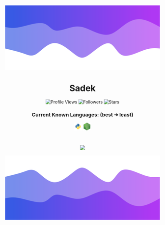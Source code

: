 ![Header](./header.png)

<h1 align="center">Sadek</h1>
<a href="https://github.com/zrSadek"></a>

<p align="center">
  <img height="25" src="https://api.visitorbadge.io/api/VisitorHit?user=zrSadek&countColorcountColor&countColor=%23006EFF" alt="Profile Views"/>
  <img height="25" src="https://img.shields.io/github/followers/zrSadek?color=4a12ba&style=for-the-badge&logo=github&label=Follow" alt="Followers"/> 
  <img height="25" src="https://img.shields.io/github/stars/zrSadek?color=f429ff&style=for-the-badge&logo=github&label=Stars" alt="Stars"/> 
</p> 
<h3 align="center">Current Known Languages: (best ➜ least)</h5> 
<p align="center">  
  <code><img height="25" src="https://raw.githubusercontent.com/github/explore/main/topics/python/python.png"></code>
  <code><img height="25" src="https://raw.githubusercontent.com/github/explore/main/topics/nodejs/nodejs.png"></code>

</p>

<br>

<p align="center">
  <img src="https://github-readme-stats.vercel.app/api/?username=zrSadek&title_color=674fc9&text_color=9f9f9f&show_icons=true&bg_color=00000000&hide_border=true&icon_color=674fc9&hide_title=true&count_private=true" />
</p>

![Footer](./footer.png)
